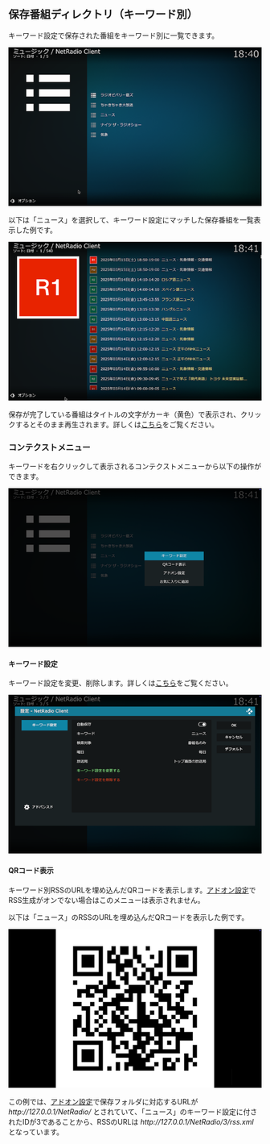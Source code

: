 
## 保存番組ディレクトリ（キーワード別）

キーワード設定で保存された番組をキーワード別に一覧できます。

![キーワード別](images/1_トップ画面/2_保存番組ディレクトリ/1_キーワード別/1_キーワードリスト.png)

以下は「ニュース」を選択して、キーワード設定にマッチした保存番組を一覧表示した例です。

![キーワード別](images/1_トップ画面/2_保存番組ディレクトリ/1_キーワード別/2_ニュース.png)

保存が完了している番組はタイトルの文字がカーキ（黄色）で表示され、クリックするとそのまま再生されます。詳しくは[こちら](./902_保存番組の操作.md)をご覧ください。

### コンテクストメニュー

キーワードを右クリックして表示されるコンテクストメニューから以下の操作ができます。

![コンテクストメニュー](images/1_トップ画面/2_保存番組ディレクトリ/1_キーワード別/キーワード設定/コンテクストメニュー.png)

#### キーワード設定

キーワード設定を変更、削除します。詳しくは[こちら](./310_設定画面（キーワード）.md)をご覧ください。

![キーワード設定](images/1_トップ画面/2_保存番組ディレクトリ/1_キーワード別/キーワード設定/キーワード設定.png)

#### QRコード表示

キーワード別RSSのURLを埋め込んだQRコードを表示します。[アドオン設定](./200_アドオン設定画面.md#番組保存)でRSS生成がオンでない場合はこのメニューは表示されません。

以下は「ニュース」のRSSのURLを埋め込んだQRコードを表示した例です。

![QRコード表示](images/1_トップ画面/2_保存番組ディレクトリ/1_キーワード別/QRコード表示/QRコード.png)

この例では、[アドオン設定](./200_アドオン設定画面.md#番組保存)で保存フォルダに対応するURLが _http\://127.0.0.1/NetRadio/_ とされていて、「ニュース」のキーワード設定に付されたIDが3であることから、RSSのURLは _http:\/\/127.0.0.1/NetRadio/3/rss.xml_ となっています。
